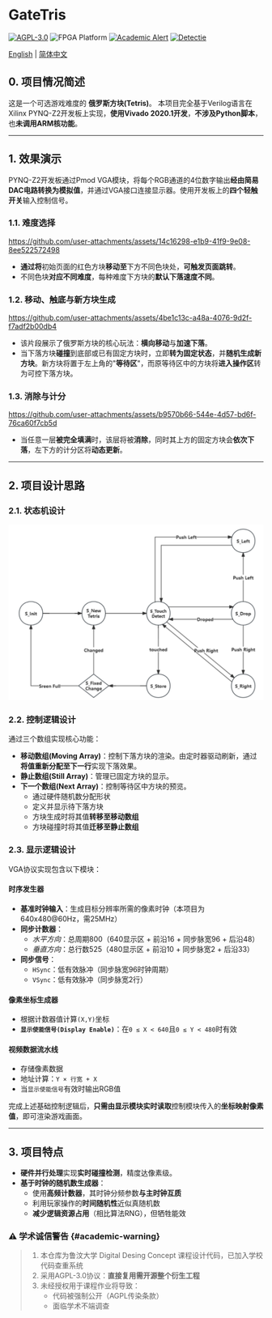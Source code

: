 # **GateTris**
[![AGPL-3.0](https://img.shields.io/badge/License-AGPL%203.0-blue?logo=gnu)](LICENSE)
![FPGA Platform](https://img.shields.io/badge/FPGA-Xilinx-8716F?logo=xilinx)
[![Academic Alert](https://img.shields.io/badge/ACADEMIC_USE-RESTRICTED-red?logo=academia)](#academic-warning)
[![Detectie](https://img.shields.io/badge/Plagiarism_Detectie-ACTIEF-red)](#academic-warning)


[English](README.md) | [简体中文](README_zh.md)

## **0. 项目情况简述**
这是一个可选游戏难度的 **俄罗斯方块(Tetris)**。 本项目完全基于Verilog语言在Xilinx PYNQ-Z2开发板上实现，**使用Vivado 2020.1开发**，**不涉及Python脚本**，也**未调用ARM核功能**。

---

## **1. 效果演示**
PYNQ-Z2开发板通过Pmod VGA模块，将每个RGB通道的4位数字输出**经由简易DAC电路转换为模拟值**，并通过VGA接口连接显示器。使用开发板上的**四个轻触开关**输入控制信号。

### **1.1. 难度选择**
https://github.com/user-attachments/assets/14c16298-e1b9-41f9-9e08-8ee522572498

*   **通过将**初始页面的红色方块**移动至**下方不同色块处，**可触发页面跳转**。  
*   不同色块**对应不同难度**，每种难度下方块的**默认下落速度不同**。  

### **1.2. 移动、触底与新方块生成**
https://github.com/user-attachments/assets/4be1c13c-a48a-4076-9d2f-f7adf2b00db4

*   该片段展示了俄罗斯方块的核心玩法：**横向移动**与**加速下落**。  
*   当下落方块**碰撞**到底部或已有固定方块时，立即**转为固定状态**，并**随机生成新方块**。新方块将置于左上角的"**等待区**"，而原等待区中的方块将**进入操作区**转为可控下落方块。

### **1.3. 消除与计分**
https://github.com/user-attachments/assets/b9570b66-544e-4d57-bd6f-76ca60f7cb5d

*   当任意一层**被完全填满**时，该层将被**消除**，同时其上方的固定方块会**依次下落**，左下方的计分区将**动态更新**。 
 
---

## **2. 项目设计思路**
### **2.1. 状态机设计**
![状态机设计](./FSM.png)

### **2.2. 控制逻辑设计**
通过三个数组实现核心功能：  
*   **移动数组(Moving Array)**：控制下落方块的渲染。由定时器驱动刷新，通过**将值重新分配至下一行**实现下落效果。  
*   **静止数组(Still Array)**：管理已固定方块的显示。  
*   **下一个数组(Next Array)**：控制等待区中方块的预览。  
    - 通过硬件随机数分配形状  
    - 定义并显示待下落方块  
    - 方块生成时将其值**转移至移动数组**  
    - 方块碰撞时将其值**迁移至静止数组**  
  
### **2.3. 显示逻辑设计**
VGA协议实现包含以下模块：  
#### **时序发生器**  
- **基准时钟输入**：生成目标分辨率所需的像素时钟（本项目为640x480@60Hz，需25MHz）  
- **同步计数器**：  
  - *水平方向*：总周期800（640显示区 + 前沿16 + 同步脉宽96 + 后沿48）  
  - *垂直方向*：总行数525（480显示区 + 前沿10 + 同步脉宽2 + 后沿33）  
- **同步信号**：  
  - `HSync`：低有效脉冲（同步脉宽96时钟周期）  
  - `VSync`：低有效脉冲（同步脉宽2行）  

#### **像素坐标生成器**  
- 根据计数器值计算`(X,Y)`坐标  
- **`显示使能信号(Display Enable)`**：在`0 ≤ X < 640`且`0 ≤ Y < 480`时有效  

#### **视频数据流水线**  
- 存储像素数据  
- 地址计算：`Y × 行宽 + X`  
- 当`显示使能信号`有效时输出RGB值 

完成上述基础控制逻辑后，**只需由显示模块实时读取**控制模块传入的**坐标映射像素值**，即可渲染游戏画面。

---

## **3. 项目特点**
*   **硬件并行处理**实现**实时碰撞检测**，精度达像素级。  
*   **基于时钟的随机数生成器**：  
    - 使用**高频计数器**，其时钟分频参数**与主时钟互质**  
    - 利用玩家操作的**时间随机性**近似真随机数  
    - **减少逻辑资源占用**（相比算法RNG），但牺牲能效  


### ⚠️ 学术诚信警告 {#academic-warning}
> 1. 本仓库为鲁汶大学 Digital Desing Concept 课程设计代码，已加入学校代码查重系统  
> 2. 采用AGPL-3.0协议：**直接复用需开源整个衍生工程**  
> 3. 未经授权用于课程作业将导致：  
>    - 代码被强制公开（AGPL传染条款）  
>    - 面临学术不端调查



